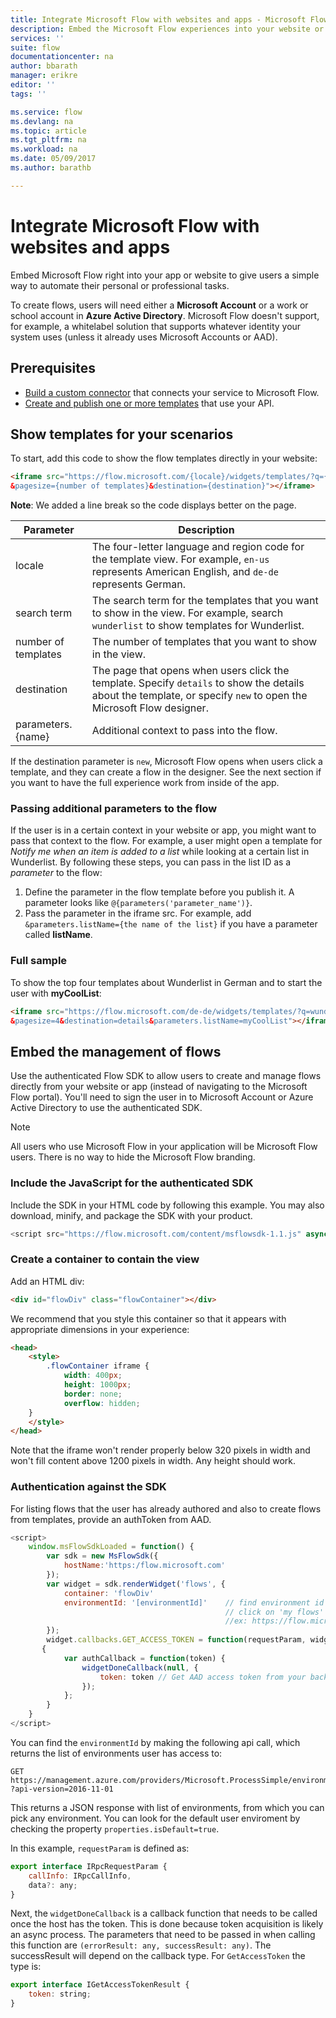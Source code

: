 ```yaml
---
title: Integrate Microsoft Flow with websites and apps - Microsoft Flow | Microsoft Docs
description: Embed the Microsoft Flow experiences into your website or app.
services: ''
suite: flow
documentationcenter: na
author: bbarath
manager: erikre
editor: ''
tags: ''

ms.service: flow
ms.devlang: na
ms.topic: article
ms.tgt_pltfrm: na
ms.workload: na
ms.date: 05/09/2017
ms.author: barathb

---
```

# Integrate Microsoft Flow with websites and apps
Embed Microsoft Flow right into your app or website to give users a simple way to automate their personal or professional tasks.

To create flows, users will need either a **Microsoft Account** or a work or school account in **Azure Active Directory**. Microsoft Flow doesn't support, for example, a whitelabel solution that supports whatever identity your system  uses (unless it already uses Microsoft Accounts or AAD).

## Prerequisites
* [Build a custom connector](register-custom-api.md) that connects your service to Microsoft Flow.
* [Create and publish one or more templates](publish-a-template.md) that use your API.

## Show templates for your scenarios
To start, add this code to show the flow templates directly in your website:

```html
<iframe src="https://flow.microsoft.com/{locale}/widgets/templates/?q={search term}
&pagesize={number of templates}&destination={destination}"></iframe>
```

**Note**: We added a line break so the code displays better on the page.

| Parameter | Description |
| --- | --- |
| locale |The four-letter language and region code for the template view. For example, `en-us` represents American English, and `de-de` represents German. |
| search term |The search term for the templates that you want to show in the view. For example, search `wunderlist` to show templates for Wunderlist. |
| number of templates |The number of templates that you want to show in the view. |
| destination |The page that opens when users click the template. Specify `details` to show the details about the template, or specify `new` to open the Microsoft Flow designer. |
| parameters.{name} |Additional context to pass into the flow. |

If the destination parameter is `new`, Microsoft Flow opens when users click a template, and they can create a flow in the designer. See the next section if you want to have the full experience work from inside of the app.

### Passing additional parameters to the flow
If the user is in a certain context in your website or app, you might want to pass that context to the flow. For example, a user might open a template for *Notify me when an item is added to a list* while looking at a certain list in Wunderlist. By following these steps, you can pass in the list ID as a *parameter* to the flow:

1. Define the parameter in the flow template before you publish it. A parameter looks like `@{parameters('parameter_name')}`.
2. Pass the parameter in the iframe src. For example, add `&parameters.listName={the name of the list}` if you have a parameter called **listName**.

### Full sample
To show the top four templates about Wunderlist in German and to start the user with **myCoolList**:

```html
<iframe src="https://flow.microsoft.com/de-de/widgets/templates/?q=wunderlist
&pagesize=4&destination=details&parameters.listName=myCoolList"></iframe>
```

## Embed the management of flows
Use the authenticated Flow SDK to allow users to create and manage flows directly from your website or app (instead of navigating to the Microsoft Flow portal). You'll need to sign the user in to Microsoft Account or Azure Active Directory to use the authenticated SDK.

> [!NOTE]
> All users who use Microsoft Flow in your application will be Microsoft Flow users. There is no way to hide the Microsoft Flow branding.
> 
> 

### Include the JavaScript for the authenticated SDK
Include the SDK in your HTML code by following this example. You may also download, minify, and package the SDK with your product.

```javascript
<script src="https://flow.microsoft.com/content/msflowsdk-1.1.js" async defer></script>
```

### Create a container to contain the view
Add an HTML div:

```html
<div id="flowDiv" class="flowContainer"></div>
```

We recommend that you style this container so that it appears with appropriate dimensions in your experience:

```html
<head>
    <style>
        .flowContainer iframe {
            width: 400px;
            height: 1000px;
            border: none;
            overflow: hidden;
    }
    </style>
</head>
```

Note that the iframe won't render properly below 320 pixels in width and won't fill content above 1200 pixels in width. Any height should work.

### Authentication against the SDK
For listing flows that the user has already authored and also to create flows from templates, provide an authToken from AAD.

```javascript
<script>
    window.msFlowSdkLoaded = function() {
        var sdk = new MsFlowSdk({
            hostName:'https:/flow.microsoft.com'
        });
        var widget = sdk.renderWidget('flows', {
            container: 'flowDiv'
            environmentId: '[environmentId]'    // find environment id from browser URL when you 
                                                // click on 'my flows'
                                                //ex: https://flow.microsoft.com/manage/environments/[environmentId]/flows
        });
        widget.callbacks.GET_ACCESS_TOKEN = function(requestParam, widgetDoneCallback)
       {
            var authCallback = function(token) {
                widgetDoneCallback(null, {
                    token: token // Get AAD access token from your backend system
                });
            };
        }
    }
</script>
```

You can find the `environmentId` by making the following api call, which returns the list of environments user has access to:

```http
GET https://management.azure.com/providers/Microsoft.ProcessSimple/environments
?api-version=2016-11-01 
```

This returns a JSON response with list of environments, from which you can pick any environment. You can look for the default user enviroment by checking the property `properties.isDefault=true`.

In this example, `requestParam` is defined as:

```javascript
export interface IRpcRequestParam {
    callInfo: IRpcCallInfo,
    data?: any;
}
```

Next, the `widgetDoneCallback` is a callback function that needs to be called once the host has the token. This is done because token acquisition is likely an async process. The parameters that need to be passed in when calling this function are `(errorResult: any, successResult: any)`. The successResult will depend on the callback type. For `GetAccessToken` the type is:

```javascript
export interface IGetAccessTokenResult {
    token: string;
}
```
